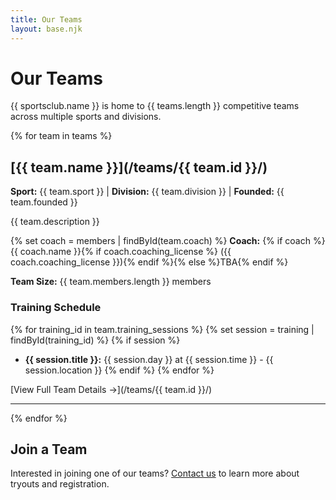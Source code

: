 ```yaml
---
title: Our Teams
layout: base.njk
---
```


# Our Teams

{{ sportsclub.name }} is home to {{ teams.length }} competitive teams across multiple sports and divisions.

{% for team in teams %}
## [{{ team.name }}](/teams/{{ team.id }}/)

**Sport:** {{ team.sport }} | **Division:** {{ team.division }} | **Founded:** {{ team.founded }}

{{ team.description }}

{% set coach = members | findById(team.coach) %}
**Coach:** {% if coach %}{{ coach.name }}{% if coach.coaching_license %} ({{ coach.coaching_license }}){% endif %}{% else %}TBA{% endif %}

**Team Size:** {{ team.members.length }} members

### Training Schedule
{% for training_id in team.training_sessions %}
  {% set session = training | findById(training_id) %}
  {% if session %}
- **{{ session.title }}:** {{ session.day }} at {{ session.time }} - {{ session.location }}
  {% endif %}
{% endfor %}

[View Full Team Details →](/teams/{{ team.id }}/)

---
{% endfor %}

## Join a Team

Interested in joining one of our teams? [Contact us](/apply/) to learn more about tryouts and registration.